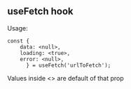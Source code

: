 ## useFetch hook

Usage:

```
const {
    data: <null>,
    loading: <true>,
    error: <null>,
      } = useFetch('urlToFetch');
```

Values inside <> are default of that prop
